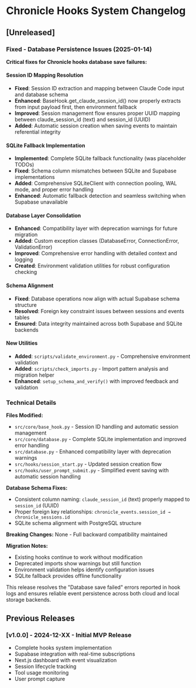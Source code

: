 # Chronicle Hooks System Changelog

## [Unreleased]

### Fixed - Database Persistence Issues (2025-01-14)

**Critical fixes for Chronicle hooks database save failures:**

#### Session ID Mapping Resolution
- **Fixed**: Session ID extraction and mapping between Claude Code input and database schema
- **Enhanced**: BaseHook.get_claude_session_id() now properly extracts from input payload first, then environment fallback
- **Improved**: Session management flow ensures proper UUID mapping between claude_session_id (text) and session_id (UUID)
- **Added**: Automatic session creation when saving events to maintain referential integrity

#### SQLite Fallback Implementation
- **Implemented**: Complete SQLite fallback functionality (was placeholder TODOs)
- **Fixed**: Schema column mismatches between SQLite and Supabase implementations  
- **Added**: Comprehensive SQLiteClient with connection pooling, WAL mode, and proper error handling
- **Enhanced**: Automatic fallback detection and seamless switching when Supabase unavailable

#### Database Layer Consolidation
- **Enhanced**: Compatibility layer with deprecation warnings for future migration
- **Added**: Custom exception classes (DatabaseError, ConnectionError, ValidationError)
- **Improved**: Comprehensive error handling with detailed context and logging
- **Created**: Environment validation utilities for robust configuration checking

#### Schema Alignment
- **Fixed**: Database operations now align with actual Supabase schema structure
- **Resolved**: Foreign key constraint issues between sessions and events tables
- **Ensured**: Data integrity maintained across both Supabase and SQLite backends

#### New Utilities
- **Added**: `scripts/validate_environment.py` - Comprehensive environment validation
- **Added**: `scripts/check_imports.py` - Import pattern analysis and migration helper
- **Enhanced**: `setup_schema_and_verify()` with improved feedback and validation

### Technical Details

**Files Modified:**
- `src/core/base_hook.py` - Session ID handling and automatic session management
- `src/core/database.py` - Complete SQLite implementation and improved error handling  
- `src/database.py` - Enhanced compatibility layer with deprecation warnings
- `src/hooks/session_start.py` - Updated session creation flow
- `src/hooks/user_prompt_submit.py` - Simplified event saving with automatic session handling

**Database Schema Fixes:**
- Consistent column naming: `claude_session_id` (text) properly mapped to `session_id` (UUID)
- Proper foreign key relationships: `chronicle_events.session_id → chronicle_sessions.id`
- SQLite schema alignment with PostgreSQL structure

**Breaking Changes:** None - Full backward compatibility maintained

**Migration Notes:**
- Existing hooks continue to work without modification
- Deprecated imports show warnings but still function
- Environment validation helps identify configuration issues
- SQLite fallback provides offline functionality

This release resolves the "Database save failed" errors reported in hook logs and ensures reliable event persistence across both cloud and local storage backends.

## Previous Releases

### [v1.0.0] - 2024-12-XX - Initial MVP Release
- Complete hooks system implementation
- Supabase integration with real-time subscriptions
- Next.js dashboard with event visualization
- Session lifecycle tracking
- Tool usage monitoring
- User prompt capture